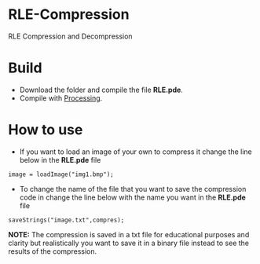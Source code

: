 # RLE-Compression
RLE Compression and Decompression

# Build

- Download the folder and compile the file **RLE.pde**.
- Compile with [Processing](https://processing.org).

# How to use

- If you want to load an image of your own to compress it change the line below in the **RLE.pde** file
```processing
image = loadImage("img1.bmp");
```
- To change the name of the file that you want to save the compression code in change the line below with the name you want in the **RLE.pde** file
```processing
saveStrings("image.txt",compres);
```
**NOTE:** The compression is saved in a txt file for educational purposes and clarity but realistically you want to save it in a binary file instead to see the results of the compression.
